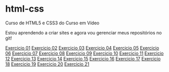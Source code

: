 # html-css
 Curso de HTML5 e CSS3 do Curso em Vídeo

 Estou aprendendo a criar sites e agora vou gerenciar meus 
 repositórios no git!

 <a href="../ex001/index.html">Exercicio 01</a>
 <a href="../ex002/index.html">Exercicio 02</a>
 <a href="../ex003/index.html">Exercicio 03</a>
 <a href="../ex004/index.html">Exercicio 04</a>
 <a href="../ex005/index.html">Exercicio 05</a>
 <a href="../ex006/index.html">Exercicio 06</a>
 <a href="../ex007/index.html">Exercicio 07</a>
 <a href="../ex008/index.html">Exercicio 08</a>
 <a href="../ex009/index.html">Exercicio 09</a>
 <a href="../ex010/index.html">Exercicio 10</a>
 <a href="../ex011/index.html">Exercicio 11</a>
 <a href="../ex012/index.html">Exercicio 12</a>
 <a href="../ex013/index.html">Exercicio 13</a>
 <a href="../ex014/index.html">Exercicio 14</a>
 <a href="../ex015/index.html">Exercicio 15</a>
 <a href="../ex016/index.html">Exercicio 16</a>
 <a href="../ex017/index.html">Exercicio 17</a>
 <a href="../ex018/index.html">Exercicio 18</a>
 <a href="../ex019/index.html">Exercicio 19</a>
 <a href="../ex020/index.html">Exercicio 20</a>
 <a href="../ex021/index.html">Exercicio 21</a>